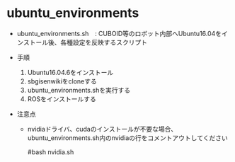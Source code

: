 # ubuntu_environments
- ubuntu_environments.sh　: CUBOID等のロボット内部へUbuntu16.04をインストール後、各種設定を反映するスクリプト

- 手順
  1. Ubuntu16.04.6をインストール
  2. sbgisenwikiをcloneする
  3. ubuntu_environments.shを実行する
  4. ROSをインストールする

- 注意点
  - nvidiaドライバ、cudaのインストールが不要な場合、ubuntu_environments.sh内のnvidiaの行をコメントアウトしてください

    #bash nvidia.sh
